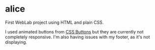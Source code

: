 # alice
First WebLab project using HTML and plain CSS.

I used animated buttons from [CSS Buttons](http://cssbuttons.tumblr.com/) but they are currently not completely responsive.
I'm also having issues with my footer, as it's not displaying.
